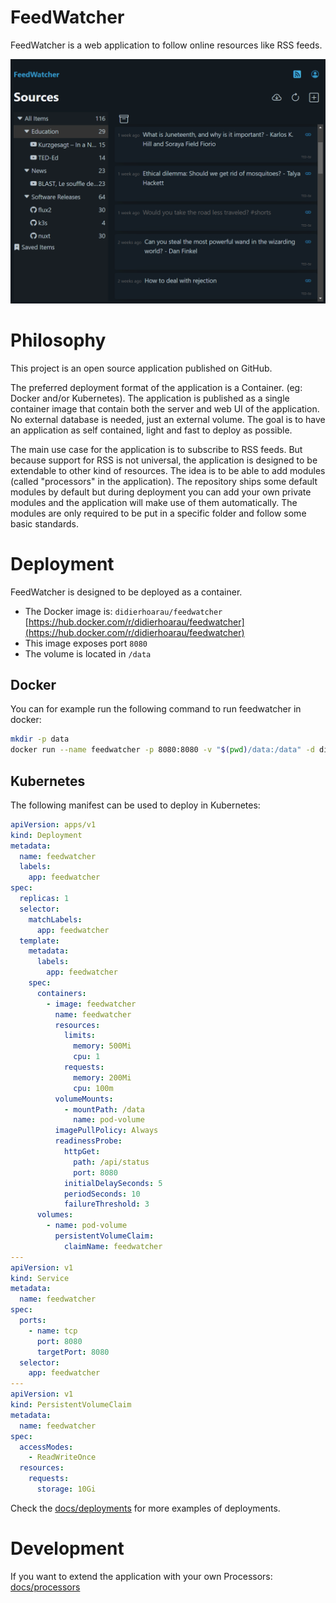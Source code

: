 # FeedWatcher

FeedWatcher is a web application to follow online resources like RSS feeds.

![](docs/images/screenshot_list.png?raw=true)

# Philosophy

This project is an open source application published on GitHub.

The preferred deployment format of the application is a Container. (eg: Docker and/or Kubernetes). The application is published as a single container image that contain both the server and web UI of the application. No external database is needed, just an external volume. The goal is to have an application as self contained, light and fast to deploy as possible.

The main use case for the application is to subscribe to RSS feeds. But because support for RSS is not universal, the application is designed to be extendable to other kind of resources. The idea is to be able to add modules (called "processors" in the application). The repository ships some default modules by default but during deployment you can add your own private modules and the application will make use of them automatically. The modules are only required to be put in a specific folder and follow some basic standards.

# Deployment

FeedWatcher is designed to be deployed as a container.

- The Docker image is: `didierhoarau/feedwatcher` [https://hub.docker.com/r/didierhoarau/feedwatcher](https://hub.docker.com/r/didierhoarau/feedwatcher)
- This image exposes port `8080`
- The volume is located in `/data`

## Docker

You can for example run the following command to run feedwatcher in docker:

```bash
mkdir -p data
docker run --name feedwatcher -p 8080:8080 -v "$(pwd)/data:/data" -d didierhoarau/feedwatcher
```

## Kubernetes

The following manifest can be used to deploy in Kubernetes:

```yaml
apiVersion: apps/v1
kind: Deployment
metadata:
  name: feedwatcher
  labels:
    app: feedwatcher
spec:
  replicas: 1
  selector:
    matchLabels:
      app: feedwatcher
  template:
    metadata:
      labels:
        app: feedwatcher
    spec:
      containers:
        - image: feedwatcher
          name: feedwatcher
          resources:
            limits:
              memory: 500Mi
              cpu: 1
            requests:
              memory: 200Mi
              cpu: 100m
          volumeMounts:
            - mountPath: /data
              name: pod-volume
          imagePullPolicy: Always
          readinessProbe:
            httpGet:
              path: /api/status
              port: 8080
            initialDelaySeconds: 5
            periodSeconds: 10
            failureThreshold: 3
      volumes:
        - name: pod-volume
          persistentVolumeClaim:
            claimName: feedwatcher
---
apiVersion: v1
kind: Service
metadata:
  name: feedwatcher
spec:
  ports:
    - name: tcp
      port: 8080
      targetPort: 8080
  selector:
    app: feedwatcher
---
apiVersion: v1
kind: PersistentVolumeClaim
metadata:
  name: feedwatcher
spec:
  accessModes:
    - ReadWriteOnce
  resources:
    requests:
      storage: 10Gi
```

Check the [docs/deployments](docs/deployments) for more examples of deployments.

# Development

If you want to extend the application with your own Processors: [docs/processors](docs/processors)
